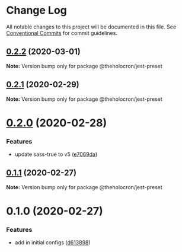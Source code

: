 # Change Log

All notable changes to this project will be documented in this file.
See [Conventional Commits](https://conventionalcommits.org) for commit guidelines.

## [0.2.2](https://github.com/the-holocron/threepio/compare/@theholocron/jest-preset@0.2.1...@theholocron/jest-preset@0.2.2) (2020-03-01)

**Note:** Version bump only for package @theholocron/jest-preset





## [0.2.1](https://github.com/the-holocron/threepio/compare/@theholocron/jest-preset@0.2.0...@theholocron/jest-preset@0.2.1) (2020-02-29)

**Note:** Version bump only for package @theholocron/jest-preset





# [0.2.0](https://github.com/the-holocron/threepio/compare/@theholocron/jest-preset@0.1.1...@theholocron/jest-preset@0.2.0) (2020-02-28)


### Features

* update sass-true to v5 ([e7069da](https://github.com/the-holocron/threepio/commit/e7069dad291ea33e1805ab9f2b719e86e0df236b))





## [0.1.1](https://github.com/the-holocron/threepio/compare/@theholocron/jest-preset@0.1.0...@theholocron/jest-preset@0.1.1) (2020-02-27)

**Note:** Version bump only for package @theholocron/jest-preset





# 0.1.0 (2020-02-27)


### Features

* add in initial configs ([d613898](https://github.com/the-holocron/threepio/commit/d613898f18bb20b7fc879d80c15f025555de2765))
